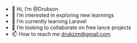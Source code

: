 - 👋 Hi, I’m @Drukson
- 👀 I’m interested in exploring new learnings
- 🌱 I’m currently learning Laravel
- 💞️ I’m looking to collaborate on free lance projects
- 📫 How to reach me drukzim@gmail.com

<!---
Drukson/Drukson is a ✨ special ✨ repository because its `README.md` (this file) appears on your GitHub profile.
You can click the Preview link to take a look at your changes.
--->
